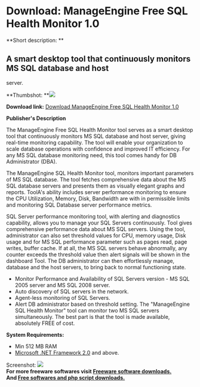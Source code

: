 # Download: ManageEngine Free SQL Health Monitor 1.0

**Short description: **

## A smart desktop tool that continuously monitors MS SQL database and host
server.

  
**Thumbshot: **![](http://www.freewarefiles.com/screenshot/freesqlhlthmon_md.jpg)   
  
**Download link:** [Download ManageEngine Free SQL Health Monitor 1.0](http://freesoftwares.boysofts.com/ManageEngine-Free-SQL-Health-Monitor_program_65329.html)  
  

**Publisher's Description**  
  

The ManageEngine Free SQL Health Monitor tool serves as a smart desktop tool
that continuously monitors MS SQL database and host server, giving real-time
monitoring capability. The tool will enable your organization to scale
database operations with confidence and improved IT efficiency. For any MS SQL
database monitoring need, this tool comes handy for DB Administrator (DBA).

The ManageEngine SQL Health Monitor tool, monitors important parameters of MS
SQL database. The tool fetches comprehensive data about the MS SQL database
servers and presents them as visually elegant graphs and reports. ToolA's
ability includes server performance monitoring to ensure the CPU Utilization,
Memory, Disk, Bandwidth are with in permissible limits and monitoring SQL
Database server performance metrics.

SQL Server performance monitoring tool, with alerting and diagnostics
capability, allows you to manage your SQL Servers continuously. Tool gives
comprehensive performance data about MS SQL servers. Using the tool,
administrator can also set threshold values for CPU, memory usage, Disk usage
and for MS SQL performance parameter such as pages read, page writes, buffer
cache. If at all, the MS SQL servers behave abnormally, any counter exceeds
the threshold value then alert signals will be shown in the dashboard Tool.
The DB administrator can then effortlessly manage, database and the host
servers, to bring back to normal functioning state.

  * Monitor Performance and Availability of SQL Servers version - MS SQL 2005 server and MS SQL 2008 server. 
  * Auto discovery of SQL servers in the network. 
  * Agent-less monitoring of SQL Servers. 
  * Alert DB administrator based on threshold setting. 
The "ManageEngine SQL Health Monitor" tool can monitor two MS SQL servers
simultaneously. The best part is that the tool is made available, absolutely
FREE of cost.

**System Requirements:**

  * Min 512 MB RAM 
  * [Microsoft .NET Framework 2.0](http://www.freewarefiles.com/Microsoft-NET-Framework-20-x86-Final_program_16026.html) and above. 

  
  
Screenshot: ![](http://www.freewarefiles.com/screenshot/freesqlhlthmon.jpg)  
**For more freeware softwares visit [Freeware software downloads.](http://freesoftwares.boysofts.com/)**   
**And [Free softwares and php script downloads.](http://www.boysofts.com/)**

